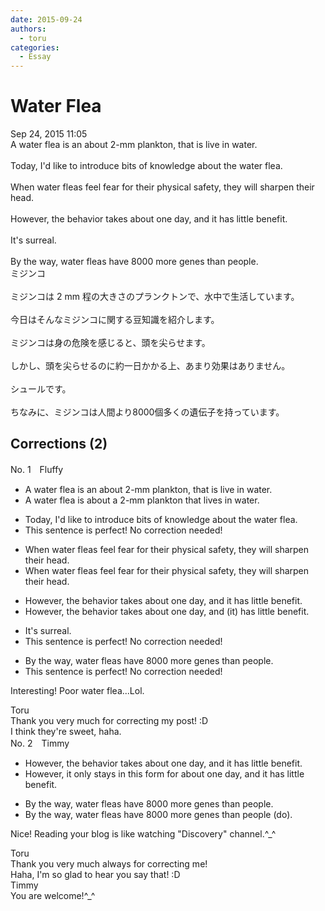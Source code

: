 ```yaml
---
date: 2015-09-24
authors:
  - toru
categories:
  - Essay
---
```


<h1 id="subject_show">Water Flea</h1>
<div class="date">Sep 24, 2015 11:05</div>
<div id="post"><div id="body_show_ori">
A water flea is an about 2-mm plankton, that is live in water.<br/><br/>Today, I'd like to introduce bits of knowledge about the water flea.<br/><br/>When water fleas feel fear for their physical safety, they will sharpen their head.<br/><br/>However, the behavior takes about one day, and it has little benefit.<br/><br/>It's surreal.<br/><br/>By the way, water fleas have 8000 more genes than people.
</div></div>

<!-- more -->

<div id="post_ja"><div id="body_show_mo">
ミジンコ<br/><br/>ミジンコは 2 mm 程の大きさのプランクトンで、水中で生活しています。<br/><br/>今日はそんなミジンコに関する豆知識を紹介します。<br/><br/>ミジンコは身の危険を感じると、頭を尖らせます。<br/><br/>しかし、頭を尖らせるのに約一日かかる上、あまり効果はありません。<br/><br/>シュールです。<br/><br/>ちなみに、ミジンコは人間より8000個多くの遺伝子を持っています。
</div></div>

## Corrections (2)
<div id="block"><div class="first_name"> No. 1　<span class="just_name">Fluffy</span></div><div id="block2">
<ul class="correction_field">
<li class="incorrect">A water flea is an about 2-mm plankton, that is live in water.</li>
<li class="corrected correct">
A water flea is about <span class="f_blue">a</span> 2-mm plankton that live<span class="f_blue">s</span> in water.
</li>
</ul>
<ul class="correction_field">
<li class="incorrect">Today, I'd like to introduce bits of knowledge about the water flea.</li>
<li class="corrected perfect">This sentence is perfect! No correction needed!</li>
</ul>
<ul class="correction_field">
<li class="incorrect">When water fleas feel fear for their physical safety, they will sharpen their head.</li>
<li class="corrected correct">
When water fleas <span class="sline">feel</span> fear for their physical safety, they <span class="sline">will</span> sharpen their head.
</li>
</ul>
<ul class="correction_field">
<li class="incorrect">However, the behavior takes about one day, and it has little benefit.</li>
<li class="corrected correct">
However, the behavior takes about one day, and <span class="f_blue">(</span>it<span class="f_blue">)</span> has little benefit.
</li>
</ul>
<ul class="correction_field">
<li class="incorrect">It's surreal.</li>
<li class="corrected perfect">This sentence is perfect! No correction needed!</li>
</ul>
<ul class="correction_field">
<li class="incorrect">By the way, water fleas have 8000 more genes than people.</li>
<li class="corrected perfect">This sentence is perfect! No correction needed!</li>
</ul>
<p class="comment_small">
 Interesting! Poor water flea...Lol.
</p>

</div><div class="name"><span class="just_name">Toru</span><br>
Thank you very much for correcting my post! :D<br/>I think they're sweet, haha.
</div>
</div>
<div id="block"><div class="first_name"> No. 2　<span class="just_name">Timmy</span></div><div id="block2">
<ul class="correction_field">
<li class="incorrect">However, the behavior takes about one day, and it has little benefit.</li>
<li class="corrected correct">
However, <span class="f_blue">it only stays in this form</span> <span class="f_blue">for</span> about one day, and it has little benefit.
</li>
</ul>
<ul class="correction_field">
<li class="incorrect">By the way, water fleas have 8000 more genes than people.</li>
<li class="corrected correct">
By the way, water fleas have 8000 more genes than people (<span class="f_blue">do</span>).
</li>
</ul>
<p class="comment_small">
 Nice! Reading your blog is like watching "Discovery" channel.^_^
</p>

</div><div class="name"><span class="just_name">Toru</span><br>
Thank you very much always for correcting me!<br/>Haha, I'm so glad to hear you say that! :D
</div>
<div class="name"><span class="just_name">Timmy</span><br>
You are welcome!^_^
</div>
</div>

